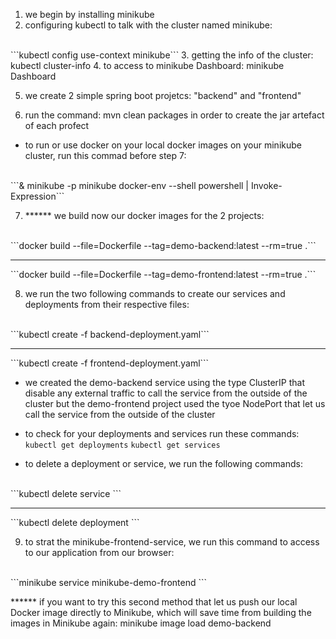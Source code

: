 1. we begin by installing minikube
2. configuring kubectl to talk with the cluster named minikube:
<br>
```kubectl config use-context minikube```
3. getting the info of the cluster: kubectl cluster-info
4. to access to minikube Dashboard: minikube Dashboard

5. we create 2 simple spring boot projetcs: "backend" and "frontend"

6. run the command: mvn clean packages in order to create the jar artefact of each profect

- to run or use docker on your local docker images on your minikube cluster, run this commad before step 7:
<br>
```& minikube -p minikube docker-env --shell powershell | Invoke-Expression```

7. ****** we build now our docker images for the 2 projects:
<br>
```docker build --file=Dockerfile --tag=demo-backend:latest --rm=true .```
<br><hr>
```docker build --file=Dockerfile --tag=demo-frontend:latest --rm=true .```

8. we run the two following commands to create our services and deployments from their respective files:
<br>
```kubectl create -f backend-deployment.yaml```<hr>
```kubectl create -f frontend-deployment.yaml```

-  we created the demo-backend service using the type ClusterIP that disable any external traffic to call the service from the outside of the cluster but the demo-frontend project used the tyoe NodePort that let us call the service from the outside of the cluster 

-  to check for your deployments and services run these commands:
```kubectl get deployments```
```kubectl get services```

-  to delete a deployment or service, we run the following commands:
<br>
```kubectl delete service <service_name>```<hr>
```kubectl delete deployment <deployment_name>```

9.  to strat the minikube-frontend-service, we run this command to access to our application from our browser:
<br>
```minikube service minikube-demo-frontend ```


****** if you want to try this second method that let us push our local Docker image directly to Minikube, which will save time from building the images in Minikube again: 
	minikube image load demo-backend